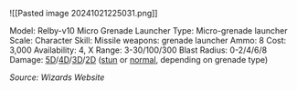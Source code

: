 ![[Pasted image 20241021225031.png]]

Model: Relby-v10 Micro Grenade Launcher
Type: Micro-grenade launcher
Scale: Character
Skill: Missile weapons: grenade launcher
Ammo: 8
Cost: 3,000
Availability: 4, X
Range: 3-30/100/300
Blast Radius: 0-2/4/6/8
Damage: <u>5D</u>/<u>4D</u>/<u>3D</u>/<u>2D</u> (<u>stun</u> or <u>normal</u>, depending on grenade type)

*Source: Wizards Website*